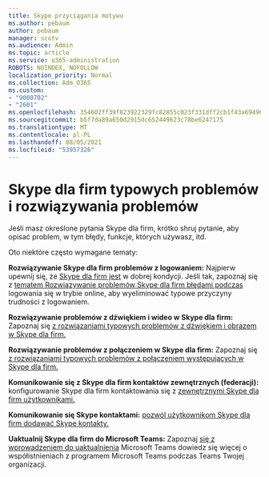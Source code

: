 ```yaml
---
title: Skype przyciągania motywu
ms.author: pebaum
author: pebaum
manager: scotv
ms.audience: Admin
ms.topic: article
ms.service: o365-administration
ROBOTS: NOINDEX, NOFOLLOW
localization_priority: Normal
ms.collection: Adm_O365
ms.custom:
- "9000702"
- "2601"
ms.openlocfilehash: 354602ff39f823922329fc82855c023f331dff2cb1f43a6949653786a6df7f6d
ms.sourcegitcommit: b5f7da89a650d2915dc652449623c78be6247175
ms.translationtype: MT
ms.contentlocale: pl-PL
ms.lasthandoff: 08/05/2021
ms.locfileid: "53957326"
---
```

# <a name="skype-for-business-common-issues-and-resolutions"></a>Skype dla firm typowych problemów i rozwiązywania problemów 

Jeśli masz określone pytania Skype dla firm, krótko shruj pytanie, aby opisać problem, w tym błędy, funkcje, których używasz, itd. 

Oto niektóre często wymagane tematy:

**Rozwiązywanie Skype dla firm problemów z logowaniem:** Najpierw upewnij się, że [Skype dla firm jest](https://admin.microsoft.com/Adminportal/Home?source=applauncher#/servicehealth) w dobrej kondycji. Jeśli tak, zapoznaj się z [tematem Rozwiązywanie problemów Skype dla firm błędami podczas](https://docs.microsoft.com/SkypeForBusiness/set-up-skype-for-business-online/troubleshooting-sign-in-errors-for-admins#check-for-common-causes-of-skype-for-business-online-sign-in-errors) logowania się w trybie online, aby wyeliminować typowe przyczyny trudności z logowaniem.
 
**Rozwiązywanie problemów z dźwiękiem i wideo w Skype dla firm:** Zapoznaj się [z rozwiązaniami typowych problemów z dźwiękiem i obrazem w Skype dla firm.](https://support.office.com/article/Troubleshoot-audio-and-video-in-Skype-for-Business-62777bc6-c52b-47ae-84ba-a8905c3b71dc) 

**Rozwiązywanie problemów z połączeniem w Skype dla firm:** Zapoznaj się [z rozwiązaniami typowych problemów z połączeniem występujących w Skype dla firm.](https://support.office.com/article/troubleshoot-connection-issues-in-skype-for-business-ca302828-783f-425c-bbe2-356348583771)

**Komunikowanie się z Skype dla firm kontaktów zewnętrznych (federacji):** konfigurowanie Skype dla firm kontaktowania się z [zewnętrznymi Skype dla firm użytkownikami.](https://docs.microsoft.com/SkypeForBusiness/set-up-skype-for-business-online/allow-users-to-contact-external-skype-for-business-users)

**Komunikowanie się Skype kontaktami:** [pozwól użytkownikom Skype dla firm dodawać Skype kontakty.](https://docs.microsoft.com/SkypeForBusiness/set-up-skype-for-business-online/let-skype-for-business-users-add-skype-contacts)

**Uaktualnij Skype dla firm do Microsoft Teams:** Zapoznaj [się z wprowadzeniem do uaktualnienia](https://docs.microsoft.com/microsoftteams/upgrade-start-here) [](https://docs.microsoft.com/microsoftteams/coexistence-chat-calls-presence) Microsoft Teams dowiedz się więcej o współistnieniach z programem Microsoft Teams podczas Teams Twojej organizacji. 